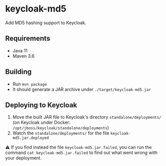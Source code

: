 # keycloak-md5
Add MD5 hashing support to Keycloak.

## Requirements

- Java 11
- Maven 3.6

## Building

- Run `mvn package`
- It should generate a JAR archive under `./target/keycloak-md5.jar`

## Deploying to Keycloak

1. Move the built JAR file to Keycloak's directory `standalone/deployments/` (on Keycloak under Docker: `/opt/jboss/keycloak/standalone/deployments`)
2. Watch the `standalone/deployments/` for the file `keycloak-md5.jar.deployed`

:warning: If you find instead the file `keycloak-md5.jar.failed`, you can run the command `cat keycloak-md5.jar.failed` to find out what went wrong with your deployment.
